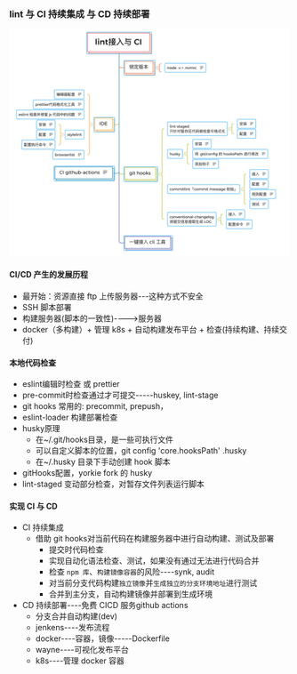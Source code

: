 ### lint 与 CI 持续集成 与 CD 持续部署

![cicd](./CICD.png)

#### CI/CD 产生的发展历程

+ 最开始：资源直接 ftp 上传服务器---这种方式不安全
+ SSH 脚本部署
+ 构建服务器(脚本的一致性)---->服务器
+ docker（多构建）+ 管理 k8s + 自动构建发布平台 + 检查(持续构建、持续交付)

#### 本地代码检查

+ eslint编辑时检查 或 prettier
+ pre-commit时检查通过才可提交-----huskey, lint-stage
+ git hooks 常用的: precommit, prepush，
+ eslint-loader 构建部署检查
+ husky原理
  + 在~/.git/hooks目录，是一些可执行文件
  + 可以自定义脚本的位置，git config 'core.hooksPath' .husky
  + 在~/.husky 目录下手动创建 hook 脚本
+ gitHooks配置，yorkie fork 的 husky
+ lint-staged 变动部分检查，对暂存文件列表运行脚本

#### 实现 CI 与 CD

+ CI 持续集成
  + 借助 git hooks对当前代码在构建服务器中进行自动构建、测试及部署
    + 提交时代码检查
    + 实现自动化语法检查、测试，如果没有通过无法进行代码合并
    + 检查 `npm 库`、`构建镜像容器`的风险----synk, audit
    + 对当前分支代码构建`独立镜像`并`生成独立的分支环境地址`进行测试
    + 合并到主分支，自动构建镜像并部署到生成环境
+ CD 持续部署----免费 CICD 服务github actions
  + 分支合并自动构建(dev)
  + jenkens----发布流程
  + docker----容器，镜像-----Dockerfile
  + wayne----可视化发布平台
  + k8s----管理 docker 容器

